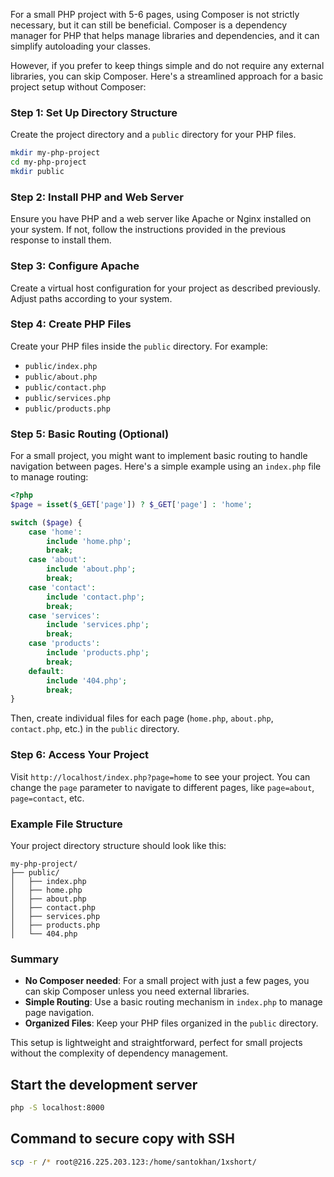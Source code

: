 For a small PHP project with 5-6 pages, using Composer is not strictly necessary, but it can still be beneficial. Composer is a dependency manager for PHP that helps manage libraries and dependencies, and it can simplify autoloading your classes.

However, if you prefer to keep things simple and do not require any external libraries, you can skip Composer. Here's a streamlined approach for a basic project setup without Composer:

### Step 1: Set Up Directory Structure
Create the project directory and a `public` directory for your PHP files.

```sh
mkdir my-php-project
cd my-php-project
mkdir public
```

### Step 2: Install PHP and Web Server
Ensure you have PHP and a web server like Apache or Nginx installed on your system. If not, follow the instructions provided in the previous response to install them.

### Step 3: Configure Apache
Create a virtual host configuration for your project as described previously. Adjust paths according to your system.

### Step 4: Create PHP Files
Create your PHP files inside the `public` directory. For example:

- `public/index.php`
- `public/about.php`
- `public/contact.php`
- `public/services.php`
- `public/products.php`

### Step 5: Basic Routing (Optional)
For a small project, you might want to implement basic routing to handle navigation between pages. Here's a simple example using an `index.php` file to manage routing:

```php
<?php
$page = isset($_GET['page']) ? $_GET['page'] : 'home';

switch ($page) {
    case 'home':
        include 'home.php';
        break;
    case 'about':
        include 'about.php';
        break;
    case 'contact':
        include 'contact.php';
        break;
    case 'services':
        include 'services.php';
        break;
    case 'products':
        include 'products.php';
        break;
    default:
        include '404.php';
        break;
}
```

Then, create individual files for each page (`home.php`, `about.php`, `contact.php`, etc.) in the `public` directory.

### Step 6: Access Your Project
Visit `http://localhost/index.php?page=home` to see your project. You can change the `page` parameter to navigate to different pages, like `page=about`, `page=contact`, etc.

### Example File Structure
Your project directory structure should look like this:

```
my-php-project/
├── public/
│   ├── index.php
│   ├── home.php
│   ├── about.php
│   ├── contact.php
│   ├── services.php
│   ├── products.php
│   └── 404.php
```

### Summary
- **No Composer needed**: For a small project with just a few pages, you can skip Composer unless you need external libraries.
- **Simple Routing**: Use a basic routing mechanism in `index.php` to manage page navigation.
- **Organized Files**: Keep your PHP files organized in the `public` directory.

This setup is lightweight and straightforward, perfect for small projects without the complexity of dependency management.

## Start the development server

```bash
php -S localhost:8000
```

## Command to secure copy with SSH

```bash
scp -r /* root@216.225.203.123:/home/santokhan/1xshort/
```

